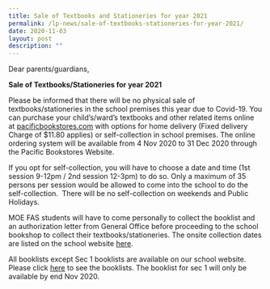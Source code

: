 ```yaml
---
title: Sale of Textbooks and Stationeries for year 2021
permalink: /lp-news/sale-of-textbooks-stationeries-for-year-2021/
date: 2020-11-03
layout: post
description: ""
---
```


Dear parents/guardians,

**Sale of Textbooks/Stationeries for year 2021**

Please be informed that there will be no physical sale of textbooks/stationeries in the school premises this year due to Covid-19. You can purchase your child’s/ward’s textbooks and other related items online at [pacificbookstores.com](http://pacificbookstores.com/) with options for home delivery (Fixed delivery Charge of $11.80 applies) or self-collection in school premises. The online ordering system will be available from 4 Nov 2020 to 31 Dec 2020 through the Pacific Bookstores Website.

If you opt for self-collection, you will have to choose a date and time (1st session 9-12pm / 2nd session 12-3pm) to do so. Only a maximum of 35 persons per session would be allowed to come into the school to do the self-collection.  There will be no self-collection on weekends and Public Holidays.

MOE FAS students will have to come personally to collect the booklist and an authorization letter from General Office before proceeding to the school bookshop to collect their textbooks/stationeries. The onsite collection dates are listed on the school website [here](/school-information/school-bookshop-and-booklists/).

All booklists except Sec 1 booklists are available on our school website. Please click [here](/school-information/school-bookshop-and-booklists/) to see the booklists. The booklist for sec 1 will only be available by end Nov 2020.